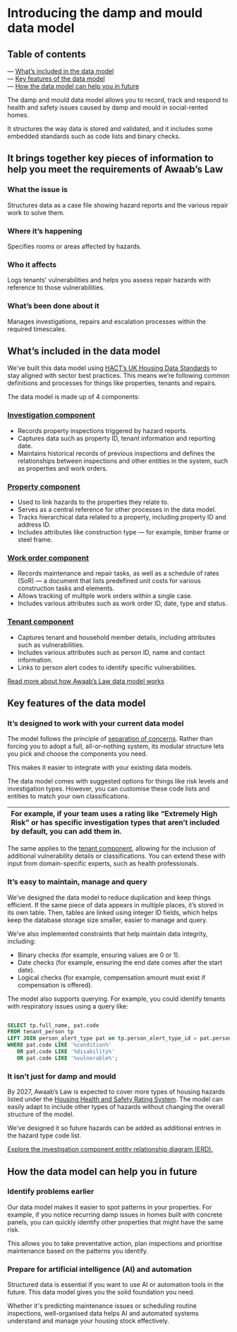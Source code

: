 # Introducing the damp and mould data model

## Table of contents

— [What’s included in the data model](#whats-included-in-the-data-model)  
— [Key features of the data model](#key-features-of-the-data-model)   
— [How the data model can help you in future](#how-the-data-model-can-help-you-in-future)

The damp and mould data model allows you to record, track and respond to health and safety issues caused by damp and mould in social-rented homes.

It structures the way data is stored and validated, and it includes some embedded standards such as code lists and binary checks.

## It brings together key pieces of information to help you meet the requirements of Awaab’s Law

### What the issue is 

Structures data as a case file showing hazard reports and the various repair work to solve them.

### Where it’s happening

Specifies rooms or areas affected by hazards.

### Who it affects

Logs tenants’ vulnerabilities and helps you assess repair hazards with reference to those vulnerabilities.

### What’s been done about it

Manages investigations, repairs and escalation processes within the required timescales.

## What’s included in the data model

We’ve built this data model using [HACT’s UK Housing Data Standards](https://hact.org.uk/) to stay aligned with sector best practices. This means we’re following common definitions and processes for things like properties, tenants and repairs.

The data model is made up of 4 components:

### [Investigation component]()

* Records property inspections triggered by hazard reports.   
* Captures data such as property ID, tenant information and reporting date.  
* Maintains historical records of previous inspections and defines the relationships between inspections and other entities in the system, such as properties and work orders.

### [Property component]()

* Used to link hazards to the properties they relate to.  
* Serves as a central reference for other processes in the data model.  
* Tracks hierarchical data related to a property, including property ID and address ID.  
* Includes attributes like construction type — for example, timber frame or steel frame.

### [Work order component]()

* Records maintenance and repair tasks, as well as a schedule of rates (SoR) — a document that lists predefined unit costs for various construction tasks and elements.  
* Allows tracking of multiple work orders within a single case.  
* Includes various attributes such as work order ID, date, type and status.

### [Tenant component]()

* Captures tenant and household member details, including attributes such as vulnerabilities.  
* Includes various attributes such as person ID, name and contact information.  
* Links to person alert codes to identify specific vulnerabilities.

[Read more about how Awaab’s Law data model works]()

## Key features of the data model

### It’s designed to work with your current data model

The model follows the principle of [separation of concerns](https://en.wikipedia.org/wiki/Separation_of_concerns). Rather than forcing you to adopt a full, all-or-nothing system, its modular structure lets you pick and choose the components you need.

This makes it easier to integrate with your existing data models.

The data model comes with suggested options for things like risk levels and investigation types. However, you can customise these code lists and entities to match your own classifications.

| For example, if your team uses a rating like “Extremely High Risk” or has specific investigation types that aren’t included by default, you can add them in. |
| :---- |

The same applies to the [tenant component](), allowing for the inclusion of additional vulnerability details or classifications. You can extend these with input from domain-specific experts, such as health professionals.

### It’s easy to maintain, manage and query

We’ve designed the data model to reduce duplication and keep things efficient. If the same piece of data appears in multiple places, it’s stored in its own table. Then, tables are linked using integer ID fields, which helps keep the database storage size smaller, easier to manage and query.

We’ve also implemented constraints that help maintain data integrity, including:

* Binary checks (for example, ensuring values are 0 or 1).  
* Date checks (for example, ensuring the end date comes after the start date).  
* Logical checks (for example, compensation amount must exist if compensation is offered).

The model also supports querying. For example, you could identify tenants with respiratory issues using a query like:

```sql

SELECT tp.full_name, pat.code
FROM tenant_person tp
LEFT JOIN person_alert_type pat on tp.person_alert_type_id = pat.person_alert_type_id
WHERE pat.code LIKE '%condition%' 
   OR pat.code LIKE '%disability%'
   OR pat.code LIKE '%vulnerable%';
```

### It isn’t just for damp and mould

By 2027, Awaab’s Law is expected to cover more types of housing hazards listed under the [Housing Health and Safety Rating System](https://www.staffordbc.gov.uk/housing-health-and-safety-rating-system-the-29-hazards). The model can easily adapt to include other types of hazards without changing the overall structure of the model.

We’ve designed it so future hazards can be added as additional entries in the hazard type code list.

[Explore the investigation component entity relationship diagram (ERD).]()

## How the data model can help you in future

### Identify problems earlier

Our data model makes it easier to spot patterns in your properties. For example, if you notice recurring damp issues in homes built with concrete panels, you can quickly identify other properties that might have the same risk.

This allows you to take preventative action, plan inspections and prioritise maintenance based on the patterns you identify.

### Prepare for artificial intelligence (AI) and automation

Structured data is essential if you want to use AI or automation tools in the future. This data model gives you the solid foundation you need.

Whether it's predicting maintenance issues or scheduling routine inspections, well-organised data helps AI and automated systems understand and manage your housing stock effectively.

